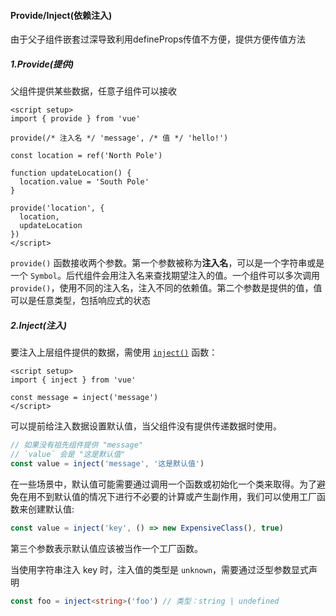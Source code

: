 #### Provide/Inject(依赖注入)

由于父子组件嵌套过深导致利用defineProps传值不方便，提供方便传值方法

##### 1.Provide(提供)

父组件提供某些数据，任意子组件可以接收

```vue
<script setup>
import { provide } from 'vue'

provide(/* 注入名 */ 'message', /* 值 */ 'hello!')
    
const location = ref('North Pole')

function updateLocation() {
  location.value = 'South Pole'
}

provide('location', {
  location,
  updateLocation
})
</script>
```

`provide()` 函数接收两个参数。第一个参数被称为**注入名**，可以是一个字符串或是一个 `Symbol`。后代组件会用注入名来查找期望注入的值。一个组件可以多次调用 `provide()`，使用不同的注入名，注入不同的依赖值。第二个参数是提供的值，值可以是任意类型，包括响应式的状态

##### 2.Inject(注入)

要注入上层组件提供的数据，需使用 [`inject()`](https://cn.vuejs.org/api/composition-api-dependency-injection.html#inject) 函数：

```vue
<script setup>
import { inject } from 'vue'

const message = inject('message')
</script>
```

可以提前给注入数据设置默认值，当父组件没有提供传递数据时使用。

```js
// 如果没有祖先组件提供 "message"
// `value` 会是 "这是默认值"
const value = inject('message', '这是默认值')
```

在一些场景中，默认值可能需要通过调用一个函数或初始化一个类来取得。为了避免在用不到默认值的情况下进行不必要的计算或产生副作用，我们可以使用工厂函数来创建默认值:

```js
const value = inject('key', () => new ExpensiveClass(), true)
```

第三个参数表示默认值应该被当作一个工厂函数。

当使用字符串注入 key 时，注入值的类型是 `unknown`，需要通过泛型参数显式声明

```ts
const foo = inject<string>('foo') // 类型：string | undefined
```

